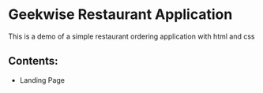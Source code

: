 # Geekwise Restaurant Application

This is a demo of a simple restaurant ordering application with html and css

## Contents:
* Landing Page